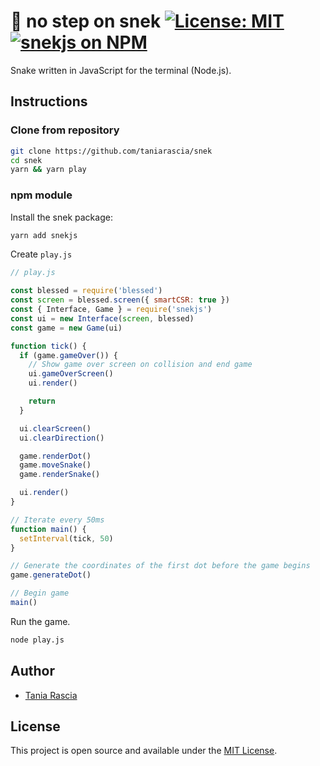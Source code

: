 # 🐍 no step on snek [![License: MIT](https://img.shields.io/badge/License-MIT-blue.svg)](https://opensource.org/licenses/MIT) [![snekjs on NPM](https://img.shields.io/npm/v/snekjs.svg?color=green&label=snekjs)](https://www.npmjs.com/package/snekjs)

Snake written in JavaScript for the terminal (Node.js).

## Instructions

### Clone from repository

```bash
git clone https://github.com/taniarascia/snek
cd snek
yarn && yarn play
```

### npm module

Install the snek package:

```bash
yarn add snekjs
```

Create `play.js`

```js
// play.js

const blessed = require('blessed')
const screen = blessed.screen({ smartCSR: true })
const { Interface, Game } = require('snekjs')
const ui = new Interface(screen, blessed)
const game = new Game(ui)

function tick() {
  if (game.gameOver()) {
    // Show game over screen on collision and end game
    ui.gameOverScreen()
    ui.render()

    return
  }

  ui.clearScreen()
  ui.clearDirection()

  game.renderDot()
  game.moveSnake()
  game.renderSnake()

  ui.render()
}

// Iterate every 50ms
function main() {
  setInterval(tick, 50)
}

// Generate the coordinates of the first dot before the game begins
game.generateDot()

// Begin game
main()
```

Run the game.

```bash
node play.js
```

## Author

- [Tania Rascia](https://www.taniarascia.com)

## License

This project is open source and available under the [MIT License](LICENSE).
